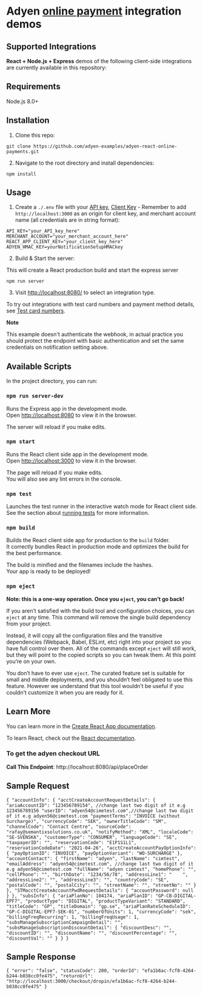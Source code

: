 # Adyen [online payment](https://docs.adyen.com/checkout) integration demos



## Supported Integrations

**React + Node.js + Express** demos of the following client-side integrations are currently available in this repository:

## Requirements

Node.js 8.0+

## Installation

1. Clone this repo:

```
git clone https://github.com/adyen-examples/adyen-react-online-payments.git
```

2. Navigate to the root directory and install dependencies:

```
npm install
```

## Usage

1. Create a `./.env` file with your [API key](https://docs.adyen.com/user-management/how-to-get-the-api-key), [Client Key](https://docs.adyen.com/user-management/client-side-authentication) - Remember to add `http://localhost:3000` as an origin for client key, and merchant account name (all credentials are in string format):

```
API_KEY="your_API_key_here"
MERCHANT_ACCOUNT="your_merchant_account_here"
REACT_APP_CLIENT_KEY="your_client_key_here"
ADYEN_HMAC_KEY=yourNotificationSetupHMACkey
```

2. Build & Start the server:

This will create a React production build and start the express server

```
npm run server
```

3. Visit [http://localhost:8080/](http://localhost:8080/) to select an integration type.

To try out integrations with test card numbers and payment method details, see [Test card numbers](https://docs.adyen.com/development-resources/test-cards/test-card-numbers).

**Note**

This example doesn't authenticate the webhook, in actual practice you should protect the endpoint with basic authentication and set the same credentials on notification setting above.

## Available Scripts

In the project directory, you can run:

### `npm run server-dev`

Runs the Express app in the development mode.<br />
Open [http://localhost:8080](http://localhost:8080) to view it in the browser.

The server will reload if you make edits.<br />

### `npm start`

Runs the React client side app in the development mode.<br />
Open [http://localhost:3000](http://localhost:3000) to view it in the browser.

The page will reload if you make edits.<br />
You will also see any lint errors in the console.

### `npm test`

Launches the test runner in the interactive watch mode for React client side.<br />
See the section about [running tests](https://facebook.github.io/create-react-app/docs/running-tests) for more information.

### `npm build`

Builds the React client side app for production to the `build` folder.<br />
It correctly bundles React in production mode and optimizes the build for the best performance.

The build is minified and the filenames include the hashes.<br />
Your app is ready to be deployed!

### `npm eject`

**Note: this is a one-way operation. Once you `eject`, you can’t go back!**

If you aren’t satisfied with the build tool and configuration choices, you can `eject` at any time. This command will remove the single build dependency from your project.

Instead, it will copy all the configuration files and the transitive dependencies (Webpack, Babel, ESLint, etc) right into your project so you have full control over them. All of the commands except `eject` will still work, but they will point to the copied scripts so you can tweak them. At this point you’re on your own.

You don’t have to ever use `eject`. The curated feature set is suitable for small and middle deployments, and you shouldn’t feel obligated to use this feature. However we understand that this tool wouldn’t be useful if you couldn’t customize it when you are ready for it.

## Learn More

You can learn more in the [Create React App documentation](https://facebook.github.io/create-react-app/docs/getting-started).

To learn React, check out the [React documentation](https://reactjs.org/).

### To get the adyen checkout URL

**Call This Endpoint**: http://localhost:8080/api/placeOrder

## Sample Request
`
{
    "accountInfo": {
        "acctCreateAccountRequestDetails": {
            "ariaAccountID": "123456789154", //change last two digit of it e.g 123456789156
            "userID": "adyen54@cimetest.com",//change last two digit of it e.g adyen56@cimetest.com
            "paymentTerms": "INVOICE (without Surcharge)",
            "currencyCode": "SEK",
            "ownerTitleCode": "SM",
            "channelCode": "Contact Centre",
            "sourceCode": "rafay@semantixsolutions.co.uk",
            "notifyMethod": "XML",
            "localeCode": "SE-SVENSKA",
            "customerType": "CONSUMER",
            "languageCode": "SE",
            "taxpayerID": "",
            "reservationCode": "E1P1S1L1",
            "reservationCodeDate": "2021-04-26",
            "acctCreateAccountPayOptionInfo": {
                "payOptionID": "INVOICE",
                "payOptionVariant": "WO-SURCHARGE"
            },
            "accountContact": {
                "firstName": "adyen",
                "lastName": "cimtest",
                "emailAddress": "adyen54@cimetest.com", //change last two digit of it e.g adyen56@cimetest.com
                "fullName": "adyen cimtest",
                "homePhone": "",
                "cellPhone": "",
                "birthDate": "1234/56/78",
                "addressLine1": "    ",
                "addressLine2": "",
                "addressLine3": "",
                "countryCode": "SE",
                "postalCode": "",
                "postalCity": "",
                "streetName": "",
                "streetNo": ""
            }
        },
        "STMacctCreateAccountPwdRequestDetails": {
            "accountPassword": null
        }
    },
    "subsInfo": {
        "ariaPlanNo": 104174,
        "ariaPlanID": "GP-CB-DIGITAL-EPF7",
        "productType": "DIGITAL",
        "productTypeVariant": "STANDARD",
        "titleCode": "GP",
        "titleDomain": "gp.se",
        "ariaPlanRateScheduleID": "GP-C-DIGITAL-EPF7-SEK-01",
        "numberOfUnits": 1,
        "currencyCode": "sek",
        "billingFreqRecurring": 1,
        "billingFreqUsage": 1,
        "subsManageSubscriptionCampaignDetail": "",
        "subsManageSubscriptionDiscountDetail": {
            "discountDesc": "",
            "discountID": "",
            "discountName": "",
            "discountPercentage": "",
            "discountVal": ""
        }
    }
}
`
## Sample Response
`
{
    "error": "false",
    "statusCode": 200,
    "orderId": "efa1b6ac-fcf8-4264-b244-b038cc0fe475",
    "returnUrl": "http://localhost:3000/checkout/dropin/efa1b6ac-fcf8-4264-b244-b038cc0fe475"
}
`
